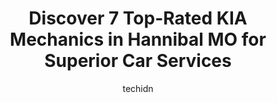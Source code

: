---
layout: ampstory
image: https://images.unsplash.com/photo-1508051258-1607bf9363da?ixlib=rb-4.0.3&ixid=MnwxMjA3fDB8MHxwaG90by1wYWdlfHx8fGVufDB8fHx8&auto=format&fit=crop&w=640&h=853&q=80
author: techidn
featured: false
description: Searching for the finest KIA Mechanic in Hannibal MO, USA? Look no further than the 7 best KIA Mechanic in the area, where youll find a team of highly qualified professionals ready to handl
title: Discover 7 Top-Rated KIA Mechanics in Hannibal MO for Superior Car Services
cover:
   title: Discover 7 Top-Rated KIA Mechanics in Hannibal MO for Superior Car Services
   subtitle: Rickpate
   background: https://images.unsplash.com/photo-1508051258-1607bf9363da?ixlib=rb-4.0.3&ixid=MnwxMjA3fDB8MHxwaG90by1wYWdlfHx8fGVufDB8fHx8&auto=format&fit=crop&w=640&h=853&q=80

pages: 
 - layout: thirds
   top: <h1>#1 S & S Auto Repair Shop</h1>
   bottom: "<p>These guys were a life saver. My son was driving through on his way back to college from 2 states away when he stated having issues with his car. I explained to the perso</p>"
   background: https://www.knot35.com/toplist/wp-content/uploads/2023/06/best-kia-mechanic-1-in-hannibal-mo-1685841592.jpeg
   backgroundblur: true
 - layout: thirds
   top: <h1>#2 Kadens Quick Stop Lube & Oil LLC</h1>
   bottom: "<p>428 huck finn shopping Center, Hannibal, MO 63401, United States</p>"
   background: https://www.knot35.com/toplist/wp-content/uploads/2023/06/best-kia-mechanic-2-in-hannibal-mo-1685841592.jpeg
   cta:
      link: https://www.knot35.com/toplist/discover-7-top-rated-kia-mechanics-in-hannibal-mo-for-superior-car-services/
      text: Discover 7 Top-Rated KIA Mechanics in Hannibal MO for Superior Car Services
 - layout: thirds
   top: <h1>#3 Safety Lane Auto Services</h1>
   bottom: "<p>410 Mark Twain Ave, Hannibal, MO 63401, United States</p>"
   background: https://www.knot35.com/toplist/wp-content/uploads/2023/06/best-kia-mechanic-3-in-hannibal-mo-1685841593.jpeg
   cta:
      link: https://www.knot35.com/toplist/discover-7-top-rated-kia-mechanics-in-hannibal-mo-for-superior-car-services/
      text: Discover 7 Top-Rated KIA Mechanics in Hannibal MO for Superior Car Services
 - layout: thirds
   top: <h1>#4 Heartland Auto Body and Towing</h1>
   bottom: "<p>2642 Market St, Hannibal, MO 63401, United States</p>"
   background: https://images.unsplash.com/photo-1518640467707-6811f4a6ab73?ixlib=rb-4.0.3&ixid=MnwxMjA3fDB8MHxwaG90by1wYWdlfHx8fGVufDB8fHx8&auto=format&fit=crop&w=640&h=853&q=80
   cta:
      link: https://www.knot35.com/toplist/discover-7-top-rated-kia-mechanics-in-hannibal-mo-for-superior-car-services/
      text: Discover 7 Top-Rated KIA Mechanics in Hannibal MO for Superior Car Services
 - layout: thirds
   top: <h1>#5 Great River Tire & Auto</h1>
   bottom: "<p>3900 McMasters Ave, Hannibal, MO 63401, United States</p>"
   background: https://images.unsplash.com/photo-1515405295579-ba7b45403062?ixlib=rb-4.0.3&ixid=MnwxMjA3fDB8MHxwaG90by1wYWdlfHx8fGVufDB8fHx8&auto=format&fit=crop&w=640&h=853&q=80
   cta:
      link: https://www.knot35.com/toplist/discover-7-top-rated-kia-mechanics-in-hannibal-mo-for-superior-car-services/
      text: Discover 7 Top-Rated KIA Mechanics in Hannibal MO for Superior Car Services
 - layout: thirds
   top: <h1>#6 Oakwood Automotive</h1>
   bottom: "<p>3302 Market St, Hannibal, MO 63401, United States</p>"
   background: https://images.unsplash.com/photo-1561679660-d00ee1e0dc8e?ixlib=rb-4.0.3&ixid=MnwxMjA3fDB8MHxwaG90by1wYWdlfHx8fGVufDB8fHx8&auto=format&fit=crop&w=640&h=853&q=80
   cta:
      link: https://www.knot35.com/toplist/discover-7-top-rated-kia-mechanics-in-hannibal-mo-for-superior-car-services/
      text: Discover 7 Top-Rated KIA Mechanics in Hannibal MO for Superior Car Services
 - layout: thirds
   top: <h1>#7 Swanks Auto Repair</h1>
   bottom: "<p>2929 Bowling Ave, Hannibal, MO 63401, United States</p>"
   background: https://images.unsplash.com/photo-1632260260864-caf7fde5ec36?ixlib=rb-4.0.3&ixid=MnwxMjA3fDB8MHxwaG90by1wYWdlfHx8fGVufDB8fHx8&auto=format&fit=crop&w=640&h=853&q=80
   cta:
      link: https://www.knot35.com/toplist/discover-7-top-rated-kia-mechanics-in-hannibal-mo-for-superior-car-services/
      text: Discover 7 Top-Rated KIA Mechanics in Hannibal MO for Superior Car Services
 - layout: thirds
   middle: Continue reading...
   background: https://images.unsplash.com/photo-1597773150796-e5c14ebecbf5?ixlib=rb-4.0.3&ixid=MnwxMjA3fDB8MHxwaG90by1wYWdlfHx8fGVufDB8fHx8&auto=format&fit=crop&w=640&h=853&q=80
   cta:
      link: https://www.knot35.com/toplist/discover-7-top-rated-kia-mechanics-in-hannibal-mo-for-superior-car-services/
      text: Discover 7 Top-Rated KIA Mechanics in Hannibal MO for Superior Car Services
      
---